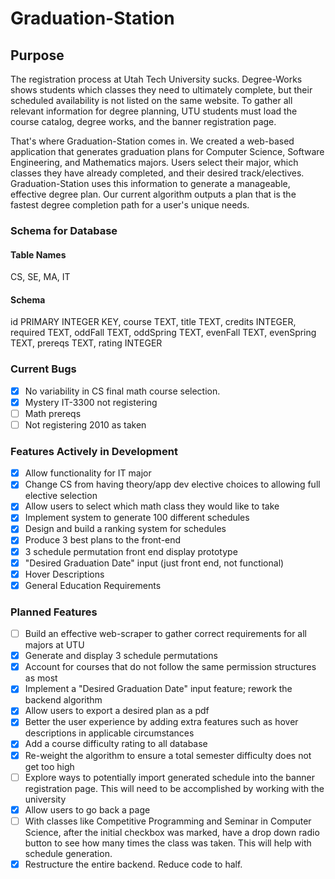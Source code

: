 # Graduation-Station

## Purpose

The registration process at Utah Tech University sucks. Degree-Works shows students which classes they need to ultimately complete, but their scheduled availability is not listed on the same website. To gather all relevant information for degree planning, UTU students must load the course catalog, degree works, and the banner registration page.

That's where Graduation-Station comes in. We created a web-based application that generates graduation plans for Computer Science, Software Engineering, and Mathematics majors. Users select their major, which classes they have already completed, and their desired track/electives. Graduation-Station uses this information to generate a manageable, effective degree plan. Our current algorithm outputs a plan that is the fastest degree completion path for a user's unique needs.

### Schema for Database

#### Table Names

CS, SE, MA, IT

#### Schema

id PRIMARY INTEGER KEY,
course TEXT,
title TEXT,
credits INTEGER,
required TEXT,
oddFall TEXT,
oddSpring TEXT,
evenFall TEXT,
evenSpring TEXT,
prereqs TEXT,
rating INTEGER

### Current Bugs

- [x] No variability in CS final math course selection.
- [x] Mystery IT-3300 not registering
- [ ] Math prereqs
- [ ] Not registering 2010 as taken 

### Features Actively in Development

- [x] Allow functionality for IT major
- [x] Change CS from having theory/app dev elective choices to allowing full elective selection
- [x] Allow users to select which math class they would like to take
- [x] Implement system to generate 100 different schedules
- [x] Design and build a ranking system for schedules
- [x] Produce 3 best plans to the front-end
- [x] 3 schedule permutation front end display prototype
- [x] "Desired Graduation Date" input (just front end, not functional)
- [x] Hover Descriptions
- [x] General Education Requirements

### Planned Features

- [ ] Build an effective web-scraper to gather correct requirements for all majors at UTU
- [x] Generate and display 3 schedule permutations
- [x] Account for courses that do not follow the same permission structures as most
- [x] Implement a "Desired Graduation Date" input feature; rework the backend algorithm
- [x] Allow users to export a desired plan as a pdf
- [x] Better the user experience by adding extra features such as hover descriptions in applicable circumstances
- [x] Add a course difficulty rating to all database
- [x] Re-weight the algorithm to ensure a total semester difficulty does not get too high
- [ ] Explore ways to potentially import generated schedule into the banner registration page. This will need to be accomplished by working with the university
- [x] Allow users to go back a page
- [ ] With classes like Competitive Programming and Seminar in Computer Science, after the initial checkbox was marked, have a drop down radio button to see how many times the class was taken. This will help with schedule generation.
- [x] Restructure the entire backend. Reduce code to half.
